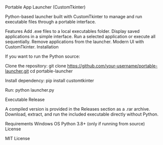Portable App Launcher (CustomTkinter)

Python-based launcher built with CustomTkinter to manage and run executable files through a portable interface.

Features
Add .exe files to a local executables folder.
Display saved applications in a simple interface.
Run a selected application or execute all sequentially.
Remove applications from the launcher.
Modern UI with CustomTkinter.
Installation

If you want to run the Python source:

Clone the repository:
git clone https://github.com/your-username/portable-launcher.git
cd portable-launcher

Install dependency:
pip install customtkinter

Run:
python launcher.py

Executable Release

A compiled version is provided in the Releases section as a .rar archive.
Download, extract, and run the included executable directly without Python.

Requirements
Windows OS
Python 3.8+ (only if running from source)
License

MIT License
